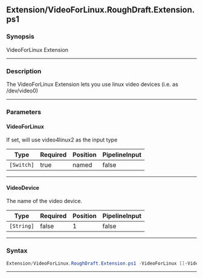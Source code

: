 
Extension/VideoForLinux.RoughDraft.Extension.ps1
------------------------------------------------
### Synopsis
VideoForLinux Extension

---
### Description

The VideoForLinux Extension lets you use linux video devices (i.e. as /dev/video0)

---
### Parameters
#### **VideoForLinux**

If set, will use video4linux2 as the input type






|Type      |Required|Position|PipelineInput|
|----------|--------|--------|-------------|
|`[Switch]`|true    |named   |false        |



---
#### **VideoDevice**

The name of the video device.






|Type      |Required|Position|PipelineInput|
|----------|--------|--------|-------------|
|`[String]`|false   |1       |false        |



---
### Syntax
```PowerShell
Extension/VideoForLinux.RoughDraft.Extension.ps1 -VideoForLinux [[-VideoDevice] <String>] [<CommonParameters>]
```
---



